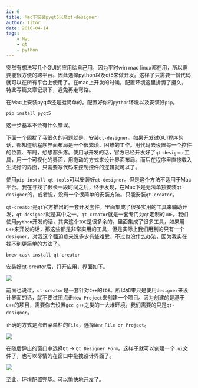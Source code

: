 ```yaml
---
id: 6
title: Mac下安装pyqt5以及qt-designer
author: Titor
date: 2018-04-14
tags:
    - Mac
    - qt
    - python
---
```


突然有想法写几个GUI的应用给自己用，因为平时win mac linux都在用，所以需要能很方便的跨平台。因此选择python以及qt5来做开发。这样子只需要一份代码就可以在所有平台上使用了。在mac上开发的时候，配置环境这里折腾了挺久，特此写篇文章记录下，避免再走弯路。

<!--more-->

在Mac上安装pyqt5还是挺简单的。配置好你的`python`环境以及安装好`pip`。

```
pip install pyqt5
```

这一步基本不会有什么错误。

下面一个困扰了我很久的问题就是，安装`qt-designer`。如果开发过GUI程序的话，都知道给程序界面布局是一个很繁琐、困难的工作。用代码去设置每一个控件的位置、布局，想想都头疼。使用qt开发的话，官方已经开发好了`qt-designer`工具，用一个可视化的界面，用拖动的方式来设计界面布局。而后在程序里直接载入生成好的界面，只需要写代码来控制控件的逻辑就可以了。

使用`pip install qt-tools`可以安装好`qt-designer`。但是这个方法不适用于Mac平台。我在寻找了很长一段时间之后，终于发现，在Mac下是无法单独安装`qt-designer`的，或者说，没有一个很简单的安装方法。只能安装`qt-creator`。

`qt-creator`是`qt`官方推出的一套开发套件，里面集成了很多实用的工具来辅助开发，`qt-designer`就是其中之一。`qt-creator`就是一套专门为`qt`定制的`IDE`。我们使用`python`开发的话，其实这个`IDE`是很多余的。里面集成了很多工具，如果用`C++`来开发的话，那这些都是非常实用的工具，但是实际上我们用到的只有一个`designer`。对我这个强迫症来说多少有些难受，不过也没什么办法，因为我实在找不到更简单的方法了。

```
brew cask install qt-creator
```

安装好qt-creator后，打开应用，界面如下。

![](/media/15236931573516.jpg)


前面也说过，`qt-creator`是一套针对`C++`的`IDE`。所以如果只是使用`designer`来设计界面的话，就不要试图点击`New Project`来创建一个项目。因为创建的是基于`C++`的项目，需要你去设置`gcc g++`之类的一大堆环境。我们需要的只是`qt-designer`。

正确的方式是点击菜单栏的`File`，选择`New File or Project`。

![](/media/15236934159135.jpg)

在随后弹出的窗口中选择`Qt` -> `Qt Designer Form`。这样子就可以创建一个`.ui`文件了，也可以尽情的在窗口中拖拽设计界面了。

![](/media/15236935194540.jpg)

至此，环境配置完毕。可以愉快地开发了。




